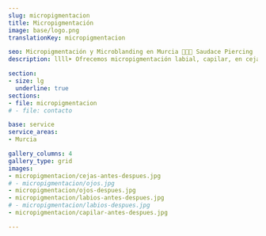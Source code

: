 ```yaml
---
slug: micropigmentacion
title: Micropigmentación
image: base/logo.png
translationKey: micropigmentacion

seo: Micropigmentación y Microblanding en Murcia 🧷👂🏻 Saudace Piercing
description: llll➤ Ofrecemos micropigmentación labial, capilar, en cejas y Eyeliner ✅ para realzar tu belleza natural de forma duradera y personalizada.

section:
- size: lg
  underline: true
sections:
- file: micropigmentacion
# - file: contacto

base: service
service_areas:
- Murcia

gallery_columns: 4
gallery_type: grid
images:
- micropigmentacion/cejas-antes-despues.jpg
# - micropigmentacion/ojos.jpg
- micropigmentacion/ojos-despues.jpg
- micropigmentacion/labios-antes-despues.jpg
# - micropigmentacion/labios-despues.jpg
- micropigmentacion/capilar-antes-despues.jpg

---
```


